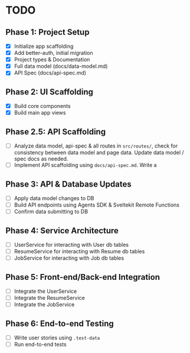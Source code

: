 # TODO

## Phase 1: Project Setup

- [x] Initialize app scaffolding
- [x] Add better-auth, initial migration
- [x] Project types & Documentation
- [x] Full data model (docs/data-model.md)
- [x] API Spec (docs/api-spec.md)

## Phase 2: UI Scaffolding

- [x] Build core components
- [x] Build main app views

## Phase 2.5: API Scaffolding
- [ ] Analyze data model, api-spec & all routes in `src/routes/`, check for consistency between data model and page data. Update data model / spec docs as needed.
- [ ] Implement API scaffolding using `docs/api-spec.md`. Write a

## Phase 3: API & Database Updates
- [ ] Apply data model changes to DB
- [ ] Build API endpoints using Agents SDK & Sveltekit Remote Functions
- [ ] Confirm data submitting to DB

## Phase 4: Service Architecture

- [ ] UserService for interacting with User db tables
- [ ] ResumeService for interacting with Resume db tables
- [ ] JobService for interacting with Job db tables

## Phase 5: Front-end/Back-end Integration

- [ ] Integrate the UserService
- [ ] Integrate the ResumeService
- [ ] Integrate the JobService

## Phase 6: End-to-end Testing

- [ ] Write user stories using `.test-data`
- [ ] Run end-to-end tests
